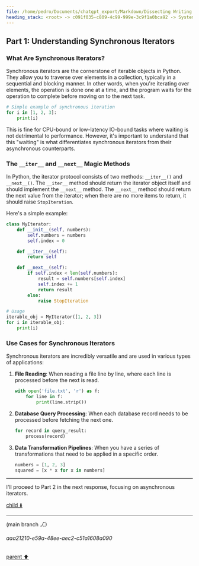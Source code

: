 ```yaml
---
file: /home/pedro/Documents/chatgpt_export/Markdown/Dissecting Writing Style Topics.md
heading_stack: <root> -> c091f035-c809-4c99-999e-3c9f1a0bca92 -> System -> 4e26b9e5-7363-4eac-9fb3-e6fd55f02123 -> System -> aaa25e2d-f881-450a-9ac5-02b072f07858 -> User -> 67069467-5e90-4551-8707-782ef7e5155b -> Assistant -> Writing Style Analysis -> Ten Topics with Heading Outlines for Similar Dissection -> aaa2aaf6-a3f4-40d3-9cb3-e2dd0330500a -> User -> c9eb3cf7-892d-4f42-832f-a784e780d05e -> Assistant -> Comprehensive Analysis of the Writing Style -> 10 Topics with Outlines for Headings -> 1. Understanding Python's Decorators -> aaa23978-80f1-4fee-88bf-334965678a1e -> User -> 758e9cec-bea5-4f76-ac6c-be6bb51a482c -> Assistant -> Comprehensive Analysis of the Writing Style of the Post -> aaa2bfb0-6fa7-4832-97b1-8cb6f06ff066 -> User -> 06bf9663-7e46-478f-833f-87d30d37fec4 -> Assistant -> Introduction: The Asynchronous and Synchronous Dilemma -> Part 1: Understanding Synchronous Iterators -> Part 2: Delving into Asynchronous Iterators -> Part 3: Comparative Analysis -> Conclusion: The Balanced Iterator Diet -> Additional Resources -> aaa2d2ee-f38f-42b6-8cfc-9545ba1da3b7 -> User -> d74e385a-6570-42f7-9532-3776232cad7e -> Assistant -> Part 1: Understanding Synchronous Iterators
---
```

## Part 1: Understanding Synchronous Iterators

### What Are Synchronous Iterators?

Synchronous iterators are the cornerstone of iterable objects in Python. They allow you to traverse over elements in a collection, typically in a sequential and blocking manner. In other words, when you're iterating over elements, the operation is done one at a time, and the program waits for the operation to complete before moving on to the next task.

```python
# Simple example of synchronous iteration
for i in [1, 2, 3]:
    print(i)
```

This is fine for CPU-bound or low-latency IO-bound tasks where waiting is not detrimental to performance. However, it's important to understand that this "waiting" is what differentiates synchronous iterators from their asynchronous counterparts.

### The `__iter__` and `__next__` Magic Methods

In Python, the iterator protocol consists of two methods: `__iter__()` and `__next__()`. The `__iter__` method should return the iterator object itself and should implement the `__next__` method. The `__next__` method should return the next value from the iterator; when there are no more items to return, it should raise `StopIteration`.

Here's a simple example:

```python
class MyIterator:
    def __init__(self, numbers):
        self.numbers = numbers
        self.index = 0

    def __iter__(self):
        return self

    def __next__(self):
        if self.index < len(self.numbers):
            result = self.numbers[self.index]
            self.index += 1
            return result
        else:
            raise StopIteration

# Usage
iterable_obj = MyIterator([1, 2, 3])
for i in iterable_obj:
    print(i)
```

### Use Cases for Synchronous Iterators

Synchronous iterators are incredibly versatile and are used in various types of applications:

1. **File Reading**: When reading a file line by line, where each line is processed before the next is read.
  
    ```python
    with open('file.txt', 'r') as f:
        for line in f:
            print(line.strip())
    ```

2. **Database Query Processing**: When each database record needs to be processed before fetching the next one.
  
    ```python
    for record in query_result:
        process(record)
    ```

3. **Data Transformation Pipelines**: When you have a series of transformations that need to be applied in a specific order.

    ```python
    numbers = [1, 2, 3]
    squared = [x * x for x in numbers]
    ```

---

I'll proceed to Part 2 in the next response, focusing on asynchronous iterators.

[child ⬇️](#aaa21210-e59a-48ee-aec2-c51a1608a090)

---

(main branch ⎇)
###### aaa21210-e59a-48ee-aec2-c51a1608a090
[parent ⬆️](#d74e385a-6570-42f7-9532-3776232cad7e)
